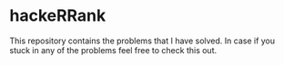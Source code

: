 # hackeRRank
This repository contains the problems that I have solved. In case if you stuck in any of the problems feel free to check this out.
